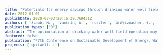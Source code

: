 ```yaml
---
title: "Potentials for energy savings through drinking water well field optimisation"
date: 2012-01-01
publishDate: 2020-07-03T20:16:39.769431Z
authors: [ "Staub, M.", "Vautrin, N.", "rustler", "GrÃ¼tzmacher, G.", "David, B.", "Soyeux, E." ]
publication_types: ["0"]
abstract: "The optimisation of drinking water well field operation may significantly reduce the energy demand and associated costs, but is seldom applied in a systematic methodological approach. In this study, a well field was analysed using a coupled model that takes into account aquifer, wells, pumps and raw water pipes. This coupled approach enabled to identify and quantify the key energy demand drivers. The geometrical elevation was the most important driver, while pipe network losses were in the same order of magnitude as aquifer- and well losses. Using the modelling tool, the most energyefficient well field operation scheme could be derived and energy savings of up to 17% may be achieved by optimising well field operation only whereas further 5% may be saved by investing in new pump equipment. These findings show the potentials for significant energy savings in the field of drinking water abstraction."
featured: false
publication: "*7th Conference on Sustainable Development of Energy, Water and Environment Systems (SDEWES)*"
projects: ["optiwells-1"]
---
```


